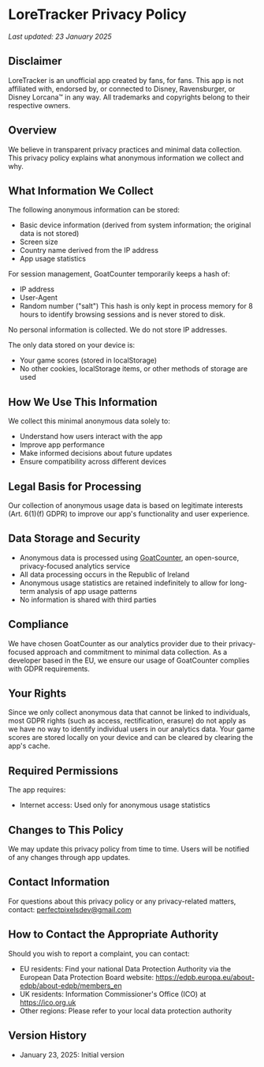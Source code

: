 # LoreTracker Privacy Policy

*Last updated: 23 January 2025*

## Disclaimer
LoreTracker is an unofficial app created by fans, for fans. 
This app is not affiliated with, endorsed by, or connected to Disney, Ravensburger, or Disney Lorcana™ in any way. 
All trademarks and copyrights belong to their respective owners.

## Overview
We believe in transparent privacy practices and minimal data collection. 
This privacy policy explains what anonymous information we collect and why.

## What Information We Collect
The following anonymous information can be stored:
- Basic device information (derived from system information; the original data is not stored)
- Screen size
- Country name derived from the IP address
- App usage statistics

For session management, GoatCounter temporarily keeps a hash of:
- IP address
- User-Agent
- Random number ("salt")
  This hash is only kept in process memory for 8 hours to identify browsing sessions and is never stored to disk.

No personal information is collected. We do not store IP addresses.

The only data stored on your device is:
- Your game scores (stored in localStorage)
- No other cookies, localStorage items, or other methods of storage are used

## How We Use This Information
We collect this minimal anonymous data solely to:
- Understand how users interact with the app
- Improve app performance
- Make informed decisions about future updates
- Ensure compatibility across different devices

## Legal Basis for Processing
Our collection of anonymous usage data is based on legitimate interests (Art. 6(1)(f) GDPR) to improve our app's 
functionality and user experience.

## Data Storage and Security
- Anonymous data is processed using [GoatCounter](https://www.goatcounter.com/), an open-source, privacy-focused analytics service
- All data processing occurs in the Republic of Ireland
- Anonymous usage statistics are retained indefinitely to allow for long-term analysis of app usage patterns
- No information is shared with third parties

## Compliance
We have chosen GoatCounter as our analytics provider due to their privacy-focused approach and commitment to minimal
data collection. As a developer based in the EU, we ensure our usage of GoatCounter complies with GDPR requirements.

## Your Rights
Since we only collect anonymous data that cannot be linked to individuals, 
most GDPR rights (such as access, rectification, erasure) do not apply as we have no way to identify individual users 
in our analytics data. Your game scores are stored locally on your device and can be cleared by clearing the app's cache.

## Required Permissions
The app requires:
- Internet access: Used only for anonymous usage statistics

## Changes to This Policy
We may update this privacy policy from time to time. Users will be notified of any changes through app updates.

## Contact Information
For questions about this privacy policy or any privacy-related matters, contact: perfectpixelsdev@gmail.com

## How to Contact the Appropriate Authority
Should you wish to report a complaint, you can contact:
- EU residents: Find your national Data Protection Authority via the European Data Protection Board website: https://edpb.europa.eu/about-edpb/about-edpb/members_en
- UK residents: Information Commissioner's Office (ICO) at https://ico.org.uk
- Other regions: Please refer to your local data protection authority

## Version History
- January 23, 2025: Initial version